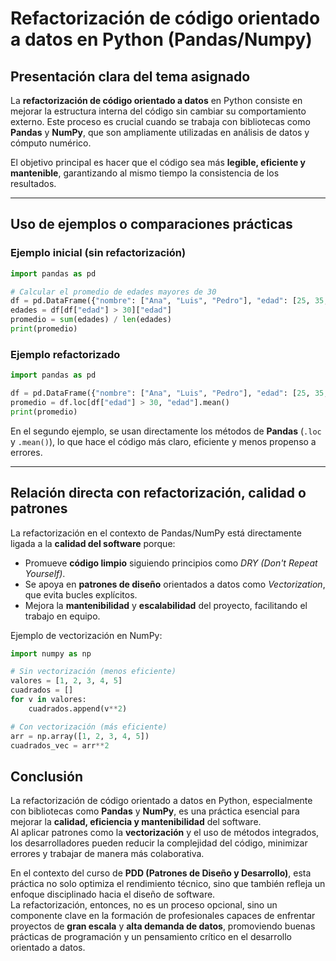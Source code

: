 # Refactorización de código orientado a datos en Python (Pandas/Numpy)

##  Presentación clara del tema asignado

La **refactorización de código orientado a datos** en Python consiste en mejorar la estructura interna del código sin cambiar su comportamiento externo. Este proceso es crucial cuando se trabaja con bibliotecas como **Pandas** y **NumPy**, que son ampliamente utilizadas en análisis de datos y cómputo numérico.

El objetivo principal es hacer que el código sea más **legible, eficiente y mantenible**, garantizando al mismo tiempo la consistencia de los resultados.

---

##  Uso de ejemplos o comparaciones prácticas

### Ejemplo inicial (sin refactorización)
```python
import pandas as pd

# Calcular el promedio de edades mayores de 30
df = pd.DataFrame({"nombre": ["Ana", "Luis", "Pedro"], "edad": [25, 35, 40]})
edades = df[df["edad"] > 30]["edad"]
promedio = sum(edades) / len(edades)
print(promedio)
```

### Ejemplo refactorizado
```python
import pandas as pd

df = pd.DataFrame({"nombre": ["Ana", "Luis", "Pedro"], "edad": [25, 35, 40]})
promedio = df.loc[df["edad"] > 30, "edad"].mean()
print(promedio)
```

En el segundo ejemplo, se usan directamente los métodos de **Pandas** (`.loc` y `.mean()`), lo que hace el código más claro, eficiente y menos propenso a errores.

---

##  Relación directa con refactorización, calidad o patrones

La refactorización en el contexto de Pandas/NumPy está directamente ligada a la **calidad del software** porque:

- Promueve **código limpio** siguiendo principios como *DRY (Don't Repeat Yourself)*.  
- Se apoya en **patrones de diseño** orientados a datos como *Vectorization*, que evita bucles explícitos.  
- Mejora la **mantenibilidad** y **escalabilidad** del proyecto, facilitando el trabajo en equipo.  

Ejemplo de vectorización en NumPy:

```python
import numpy as np

# Sin vectorización (menos eficiente)
valores = [1, 2, 3, 4, 5]
cuadrados = []
for v in valores:
    cuadrados.append(v**2)

# Con vectorización (más eficiente)
arr = np.array([1, 2, 3, 4, 5])
cuadrados_vec = arr**2
```
##  Conclusión

La refactorización de código orientado a datos en Python, especialmente con bibliotecas como **Pandas** y **NumPy**, es una práctica esencial para mejorar la **calidad, eficiencia y mantenibilidad** del software.  
Al aplicar patrones como la **vectorización** y el uso de métodos integrados, los desarrolladores pueden reducir la complejidad del código, minimizar errores y trabajar de manera más colaborativa.  

En el contexto del curso de **PDD (Patrones de Diseño y Desarrollo)**, esta práctica no solo optimiza el rendimiento técnico, sino que también refleja un enfoque disciplinado hacia el diseño de software.  
La refactorización, entonces, no es un proceso opcional, sino un componente clave en la formación de profesionales capaces de enfrentar proyectos de **gran escala** y **alta demanda de datos**, promoviendo buenas prácticas de programación y un pensamiento crítico en el desarrollo orientado a datos.
